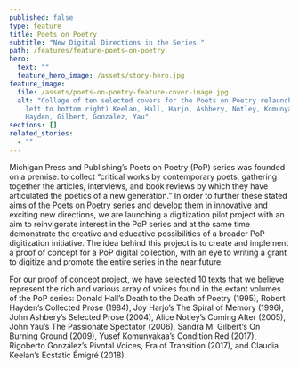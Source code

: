 ```yaml
---
published: false
type: feature
title: Poets on Poetry
subtitle: "New Digital Directions in the Series "
path: /features/feature-poets-on-poetry
hero:
  text: ""
  feature_hero_image: /assets/story-hero.jpg
feature_image:
  file: /assets/poets-on-poetry-feature-cover-image.jpg
  alt: "Collage of ten selected covers for the Poets on Poetry relaunch: (from top
    left to bottom right) Keelan, Hall, Harjo, Ashbery, Notley, Komunyakaa,
    Hayden, Gilbert, Gonzalez, Yau"
sections: []
related_stories:
  - ""
---
```

Michigan Press and Publishing’s Poets on Poetry (PoP) series was founded on a premise: to collect “critical works by contemporary poets, gathering together the articles, interviews, and book reviews by which they have articulated the poetics of a new generation.” In order to further these stated aims of the Poets on Poetry series and develop them in innovative and exciting new directions, we are launching a digitization pilot project with an aim to reinvigorate interest in the PoP series and at the same time demonstrate the creative and educative possibilities of a broader PoP digitization initiative. The idea behind this project is to create and implement a proof of concept for a PoP digital collection, with an eye to writing a grant to digitize and promote the entire series in the near future.

For our proof of concept project, we have selected 10 texts that we believe represent the rich and various array of voices found in the extant volumes of the PoP series: Donald Hall’s Death to the Death of Poetry (1995), Robert Hayden’s Collected Prose (1984), Joy Harjo’s The Spiral of Memory (1996), John Ashbery’s Selected Prose (2004), Alice Notley’s Coming After (2005), John Yau’s The Passionate Spectator (2006), Sandra M. Gilbert’s On Burning Ground (2009), Yusef Komunyakaa’s Condition Red (2017), Rigoberto González’s Pivotal Voices, Era of Transition (2017), and Claudia Keelan’s Ecstatic Émigré (2018).